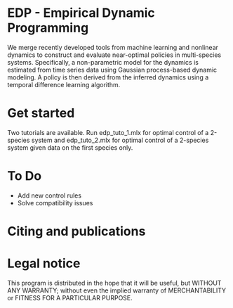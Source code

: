 # EDP - Empirical Dynamic Programming
We merge recently developed tools from machine learning
and nonlinear dynamics to construct and evaluate near-optimal policies in multi-species systems. Specifically, a non-parametric model for the dynamics is estimated from time series data using Gaussian process-based dynamic modeling. A policy is then derived from the inferred dynamics using a temporal difference learning
algorithm.

# Get started
Two tutorials are available. Run edp_tuto_1.mlx for optimal control of a 2-species system and edp_tuto_2.mlx for optimal control of a 2-species system given data on the first species only.

# To Do
- Add new control rules
- Solve compatibility issues

# Citing and publications

# Legal notice
This program is distributed in the hope that it will be useful,
but WITHOUT ANY WARRANTY; without even the implied warranty of
MERCHANTABILITY or FITNESS FOR A PARTICULAR PURPOSE.
